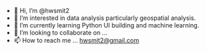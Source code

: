 - 👋 Hi, I’m @hwsmit2
- 👀 I’m interested in data analysis particularly geospatial analysis. 
- 🌱 I’m currently learning Python UI building and machine learning. 
- 💞️ I’m looking to collaborate on ...
- 📫 How to reach me ... hwsmit2@gmail.com

<!---
hwsmit2/hwsmit2 is a ✨ special ✨ repository because its `README.md` (this file) appears on your GitHub profile.
You can click the Preview link to take a look at your changes.
--->
